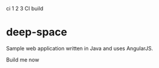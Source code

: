 ci 1 2 3
CI build

# deep-space
Sample web application written in Java and uses AngularJS.

Build me now
